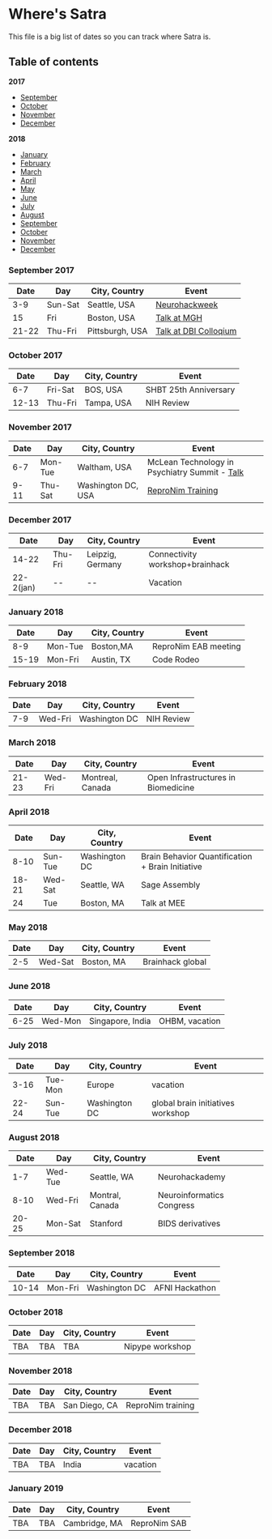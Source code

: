 # Where's Satra

This file is a big list of dates so you can track where Satra is.

## Table of contents

**2017**

* [September](#september-2017)
* [October](#october-2017)
* [November](#november-2017)
* [December](#december-2017)

**2018**

* [January](#january-2018)
* [February](#february-2018)
* [March](#march-2018)
* [April](#march-2018)
* [May](#march-2018)
* [June](#march-2018)
* [July](#march-2018)
* [August](#march-2018)
* [September](#september-2018)
* [October](#october-2018)
* [November](#november-2018)
* [December](#december-2018)

### September 2017

Date | Day   | City, Country          | Event
---- | ----- | ---------------------- | -----
3-9|Sun-Sat|Seattle, USA|[Neurohackweek](https://neurohackweek.github.io/nhw2017/)
15|Fri|Boston, USA | [Talk at MGH](https://www.dropbox.com/s/m8nczo0yusrkk87/20170915_MGH-Ghosh.pdf?dl=0)
21-22|Thu-Fri|Pittsburgh, USA| [Talk at DBI Colloqium](https://www.dropbox.com/s/mhfnw2z7idkz856/20170922-Pitt-Ghosh-stable.pdf?dl=0)

### October 2017

Date | Day   | City, Country          | Event
---- | ----- | ---------------------- | -----
6-7|Fri-Sat|BOS, USA|SHBT 25th Anniversary
12-13|Thu-Fri|Tampa, USA|NIH Review

### November 2017

Date | Day   | City, Country          | Event
---- | ----- | ---------------------- | -----
6-7|Mon-Tue|Waltham, USA|McLean Technology in Psychiatry Summit - [Talk](https://www.dropbox.com/s/fvrpj3t3d75e59m/20171106-ITP-Ghosh-stable.pdf?dl=0)
9-11|Thu-Sat|Washington DC, USA| [ReproNim Training](https://tinyurl.com/repronim-sfn17)

### December 2017

Date | Day   | City, Country          | Event
---- | ----- | ---------------------- | -----
14-22|Thu-Fri|Leipzig, Germany|Connectivity workshop+brainhack
22-2(jan)| -- | -- |Vacation

### January 2018

Date | Day   | City, Country          | Event
---- | ----- | ---------------------- | -----
8-9|Mon-Tue|Boston,MA|ReproNim EAB meeting
15-19|Mon-Fri|Austin, TX|Code Rodeo

### February 2018

Date | Day   | City, Country          | Event
---- | ----- | ---------------------- | -----
7-9|Wed-Fri|Washington DC|NIH Review

### March 2018

Date | Day   | City, Country          | Event
---- | ----- | ---------------------- | -----
21-23|Wed-Fri|Montreal, Canada|Open Infrastructures in Biomedicine

### April 2018

Date | Day   | City, Country          | Event
---- | ----- | ---------------------- | -----
8-10|Sun-Tue|Washington DC|Brain Behavior Quantification + Brain Initiative
18-21|Wed-Sat|Seattle, WA|Sage Assembly
24|Tue|Boston, MA|Talk at MEE

### May 2018

Date | Day   | City, Country          | Event
---- | ----- | ---------------------- | -----
2-5|Wed-Sat|Boston, MA|Brainhack global

### June 2018

Date | Day   | City, Country          | Event
---- | ----- | ---------------------- | -----
6-25|Wed-Mon|Singapore, India|OHBM, vacation

### July 2018

Date | Day   | City, Country          | Event
---- | ----- | ---------------------- | -----
3-16|Tue-Mon|Europe|vacation
22-24|Sun-Tue|Washington DC|global brain initiatives workshop

### August 2018

Date | Day   | City, Country          | Event
---- | ----- | ---------------------- | -----
1-7|Wed-Tue|Seattle, WA|Neurohackademy
8-10|Wed-Fri|Montral, Canada|Neuroinformatics Congress
20-25|Mon-Sat|Stanford|BIDS derivatives

### September 2018

Date | Day   | City, Country          | Event
---- | ----- | ---------------------- | -----
10-14|Mon-Fri|Washington DC|AFNI Hackathon

### October 2018
Date | Day   | City, Country          | Event
---- | ----- | ---------------------- | -----
TBA|TBA|TBA|Nipype workshop

### November 2018
Date | Day   | City, Country          | Event
---- | ----- | ---------------------- | -----
TBA|TBA|San Diego, CA|ReproNim training

### December 2018
Date | Day   | City, Country          | Event
---- | ----- | ---------------------- | -----
TBA|TBA|India|vacation

### January 2019
Date | Day   | City, Country          | Event
---- | ----- | ---------------------- | -----
TBA|TBA|Cambridge, MA|ReproNim SAB
